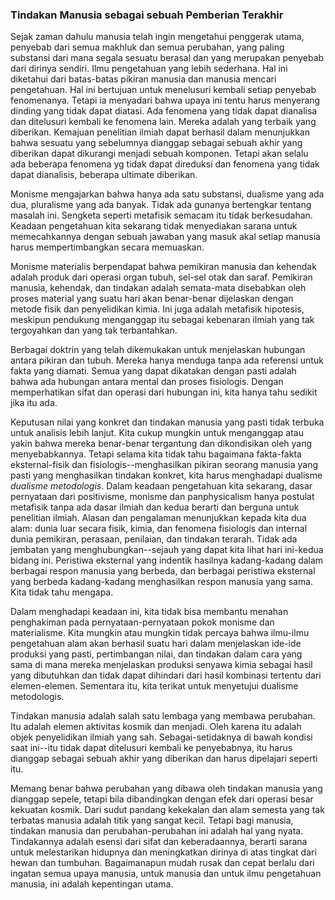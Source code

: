 ### Tindakan Manusia sebagai sebuah Pemberian Terakhir

Sejak zaman dahulu manusia telah ingin mengetahui penggerak utama, penyebab dari semua makhluk dan semua perubahan, yang paling substansi dari mana segala sesuatu berasal dan yang merupakan penyebab dari dirinya sendiri. Ilmu pengetahuan yang lebih sederhana. Hal ini diketahui dari batas-batas pikiran manusia dan manusia mencari pengetahuan. Hal ini bertujuan untuk menelusuri kembali setiap penyebab fenomenanya. Tetapi ia menyadari bahwa upaya ini tentu harus menyerang dinding yang tidak dapat diatasi. Ada fenomena yang tidak dapat dianalisa dan ditelusuri kembali ke fenomena lain. Mereka adalah yang terbaik yang diberikan. Kemajuan penelitian ilmiah dapat berhasil dalam menunjukkan bahwa sesuatu yang sebelumnya dianggap sebagai sebuah akhir yang diberikan dapat dikurangi menjadi sebuah komponen. Tetapi akan selalu ada beberapa fenomena yg tidak dapat direduksi dan fenomena yang tidak dapat dianalisis, beberapa ultimate diberikan.

Monisme mengajarkan bahwa hanya ada satu substansi, dualisme yang ada dua, pluralisme yang ada banyak. Tidak ada gunanya bertengkar tentang masalah ini. Sengketa seperti metafisik semacam itu tidak berkesudahan. Keadaan pengetahuan kita sekarang tidak menyediakan sarana untuk memecahkannya dengan sebuah jawaban yang masuk akal setiap manusia harus mempertimbangkan secara memuaskan.

Monisme materialis berpendapat bahwa pemikiran manusia dan kehendak adalah produk dari operasi organ tubuh, sel-sel otak dan saraf. Pemikiran manusia, kehendak, dan tindakan adalah semata-mata disebabkan oleh proses material yang suatu hari akan benar-benar dijelaskan dengan metode fisik dan penyelidikan kimia. Ini juga adalah metafisik hipotesis, meskipun pendukung menganggap itu sebagai kebenaran ilmiah yang tak tergoyahkan dan yang tak terbantahkan.

Berbagai doktrin yang telah dikemukakan untuk menjelaskan hubungan antara pikiran dan tubuh. Mereka hanya menduga tanpa ada referensi untuk fakta yang diamati. Semua yang dapat dikatakan dengan pasti adalah bahwa ada hubungan antara mental dan proses fisiologis. Dengan memperhatikan sifat dan operasi dari hubungan ini, kita hanya tahu sedikit jika itu ada.

Keputusan nilai yang konkret dan tindakan manusia yang pasti tidak terbuka untuk analisis lebih lanjut. Kita cukup mungkin untuk menganggap atau yakin bahwa mereka benar-benar tergantung dan dikondisikan oleh yang menyebabkannya. Tetapi selama kita tidak tahu bagaimana fakta-fakta eksternal-fisik dan fisiologis--menghasilkan pikiran seorang manusia yang pasti yang menghasilkan tindakan konkret, kita harus menghadapi dualisme _dualisme metodologis_. Dalam keadaan pengetahuan kita sekarang, dasar pernyataan dari positivisme, monisme dan panphysicalism hanya postulat metafisik tanpa ada dasar ilmiah dan kedua berarti dan berguna untuk penelitian ilmiah. Alasan dan pengalaman menunjukkan kepada kita dua alam: dunia luar secara fisik, kimia, dan fenomena fisiologis dan internal dunia pemikiran, perasaan, penilaian, dan tindakan terarah. Tidak ada jembatan yang menghubungkan--sejauh yang dapat kita lihat hari ini-kedua bidang ini. Peristiwa eksternal yang indentik hasilnya kadang-kadang dalam berbagai respon manusia yang berbeda, dan berbagai peristiwa eksternal yang berbeda kadang-kadang menghasilkan respon manusia yang sama. Kita tidak tahu mengapa.

Dalam menghadapi keadaan ini, kita tidak bisa membantu menahan penghakiman pada pernyataan-pernyataan pokok monisme dan materialisme. Kita mungkin atau mungkin tidak percaya bahwa ilmu-ilmu pengetahuan alam akan berhasil suatu hari dalam menjelaskan ide-ide produksi yang pasti, pertimbangan nilai, dan tindakan dalam cara yang sama di mana mereka menjelaskan produksi senyawa kimia sebagai hasil yang dibutuhkan dan tidak dapat dihindari dari hasil kombinasi tertentu dari elemen-elemen. Sementara itu, kita terikat untuk menyetujui dualisme metodologis.

Tindakan manusia adalah salah satu lembaga yang membawa perubahan. Itu adalah elemen aktivitas kosmik dan menjadi. Oleh karena itu adalah objek penyelidikan ilmiah yang sah. Sebagai-setidaknya di bawah kondisi saat ini--itu tidak dapat ditelusuri kembali ke penyebabnya, itu harus dianggap sebagai sebuah akhir yang diberikan dan harus dipelajari seperti itu.

Memang benar bahwa perubahan yang dibawa oleh tindakan manusia yang dianggap sepele, tetapi bila dibandingkan dengan efek dari operasi besar kekuatan kosmik. Dari sudut pandang kekekalan dan alam semesta yang tak terbatas manusia adalah titik yang sangat kecil. Tetapi bagi manusia, tindakan manusia dan perubahan-perubahan ini adalah hal yang nyata. Tindakannya adalah esensi dari sifat dan keberadaannya, berarti sarana untuk melestarikan hidupnya dan meningkatkan dirinya di atas tingkat dari hewan dan tumbuhan. Bagaimanapun mudah rusak dan cepat berlalu dari ingatan semua upaya manusia, untuk manusia dan untuk ilmu pengetahuan manusia, ini adalah kepentingan utama.
